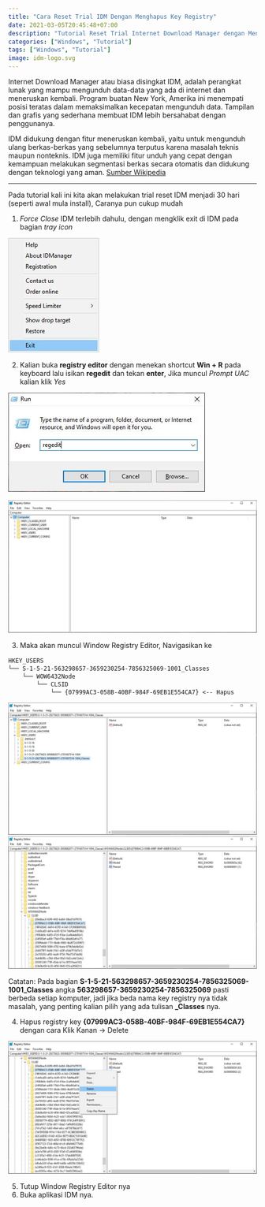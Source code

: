 ```yaml
---
title: "Cara Reset Trial IDM Dengan Menghapus Key Registry"
date: 2021-03-05T20:45:48+07:00
description: "Tutorial Reset Trial Internet Download Manager dengan Menghapus Key di Registry"
categories: ["Windows", "Tutorial"]
tags: ["Windows", "Tutorial"]
image: idm-logo.svg
---
```


Internet Download Manager atau biasa disingkat IDM, adalah perangkat lunak yang mampu mengunduh data-data yang ada di internet dan meneruskan kembali. Program buatan New York, Amerika ini menempati posisi teratas dalam memaksimalkan kecepatan mengunduh data. Tampilan dan grafis yang sederhana membuat IDM lebih bersahabat dengan penggunanya.

IDM didukung dengan fitur meneruskan kembali, yaitu untuk mengunduh ulang berkas-berkas yang sebelumnya terputus karena masalah teknis maupun nonteknis. IDM juga memiliki fitur unduh yang cepat dengan kemampuan melakukan segmentasi berkas secara otomatis dan didukung dengan teknologi yang aman. [Sumber Wikipedia](https://id.wikipedia.org/wiki/Internet_Download_Manager)

---

Pada tutorial kali ini kita akan melakukan trial reset IDM menjadi 30 hari (seperti awal mula install), Caranya pun cukup mudah 

1. *Force Close* IDM terlebih dahulu, dengan mengklik exit di IDM pada bagian *tray icon*

![Klik Exit di Tray Icon](0.jpg)

2. Kalian buka **registry editor** dengan menekan shortcut **Win + R** pada keyboard lalu isikan **regedit** dan tekan **enter**, Jika muncul *Prompt UAC* kalian klik *Yes*

![Run](1.jpg)

![Run](2.jpg)

3. Maka akan muncul Window Registry Editor, Navigasikan ke
```
HKEY_USERS
└── S-1-5-21-563298657-3659230254-7856325069-1001_Classes
    └── WOW6432Node
        └── CLSID
            └── {07999AC3-058B-40BF-984F-69EB1E554CA7} <-- Hapus
```

![Registry Editor](3.jpg) ![Registry Editor](4.jpg)

Catatan: Pada bagian **S-1-5-21-563298657-3659230254-7856325069-1001_Classes** angka **563298657-3659230254-7856325069** pasti berbeda setiap komputer, jadi jika beda nama key registry nya tidak masalah, yang penting kalian pilih yang ada tulisan **_Classes** nya.

4. Hapus registry key **{07999AC3-058B-40BF-984F-69EB1E554CA7}** dengan cara Klik Kanan -> Delete

![Hapus Key](5.jpg)

5. Tutup Window Registry Editor nya
6. Buka aplikasi IDM nya.
